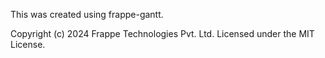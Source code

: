 This was created using frappe-gantt.

Copyright (c) 2024 Frappe Technologies Pvt. Ltd.
Licensed under the MIT License.
